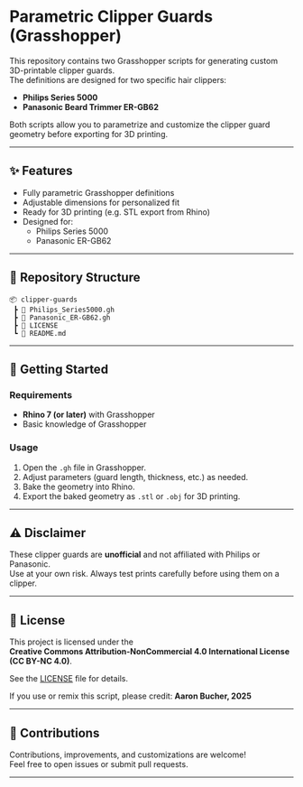 # Parametric Clipper Guards (Grasshopper)

This repository contains two Grasshopper scripts for generating custom 3D-printable clipper guards.  
The definitions are designed for two specific hair clippers:

- **Philips Series 5000**
- **Panasonic Beard Trimmer ER-GB62**

Both scripts allow you to parametrize and customize the clipper guard geometry before exporting for 3D printing.

---

## ✨ Features
- Fully parametric Grasshopper definitions
- Adjustable dimensions for personalized fit
- Ready for 3D printing (e.g. STL export from Rhino)
- Designed for:
  - Philips Series 5000
  - Panasonic ER-GB62

---

## 📂 Repository Structure
```
📦 clipper-guards
 ┣ 📄 Philips_Series5000.gh
 ┣ 📄 Panasonic_ER-GB62.gh
 ┣ 📄 LICENSE
 ┗ 📄 README.md
```

---

## 🚀 Getting Started

### Requirements
- **Rhino 7 (or later)** with Grasshopper
- Basic knowledge of Grasshopper

### Usage
1. Open the `.gh` file in Grasshopper.
2. Adjust parameters (guard length, thickness, etc.) as needed.
3. Bake the geometry into Rhino.
4. Export the baked geometry as `.stl` or `.obj` for 3D printing.

---

## ⚠️ Disclaimer
These clipper guards are **unofficial** and not affiliated with Philips or Panasonic.  
Use at your own risk. Always test prints carefully before using them on a clipper.

---

## 📜 License
This project is licensed under the  
**Creative Commons Attribution-NonCommercial 4.0 International License (CC BY-NC 4.0)**.  

See the [LICENSE](LICENSE) file for details.

If you use or remix this script, please credit: **Aaron Bucher, 2025**

---

## 🤝 Contributions
Contributions, improvements, and customizations are welcome!  
Feel free to open issues or submit pull requests.

---
